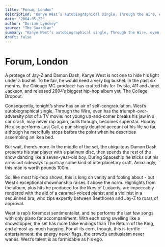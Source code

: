 ```yaml
---
title: "Forum, London"
description: "Kanye West’s autobiographical single, Through the Wire, even has the triumph-over-adversity plot of a TV movie: hot young up-and-comer breaks his jaw in a car crash, may never rap again, pulls through..."
date: "2004-05-22"
author: "Dorian Lynskey"
source: "The Guardian"
summary: "Kanye West’s autobiographical single, Through the Wire, even has the triumph-over-adversity plot of a TV movie: hot young up-and-comer breaks his jaw in a car crash, may never rap again, pulls through, becomes superstar. In the middle of the set, the ubiquitous Damon Dash presents his star player with a platinum disc, then spends the rest of the show dancing like a seven-year-old boy."
draft: false
---
```


# Forum, London

A protege of Jay-Z and Damon Dash, Kanye West is not one to hide his light under a bushel. To be fair, he would need a very big bushel. In the past six months, the Chicago MC-producer has crafted hits for Twista, 411 and Janet Jackson, and released 2004’s biggest hip-hop album yet, The College Dropout.

Consequently, tonight’s show has an air of self-congratulation. West’s autobiographical single, Through the Wire, even has the triumph-over-adversity plot of a TV movie: hot young up-and-comer breaks his jaw in a car crash, may never rap again, pulls through, becomes superstar. Hooray. He also performs Last Call, a punishingly detailed account of his life so far, although he mercifully stops before the point when he describes assembling an Ikea bed.

But wait, there’s more. In the middle of the set, the ubiquitous Damon Dash presents his star player with a platinum disc, then spends the rest of the show dancing like a seven-year-old boy. During Spaceship he sticks out his arms out sideways to portray some kind of interplanetary craft. Amazingly, this man is worth pounds 100m.

So, like most hip-hop shows, this is long on vanity and fooling about - but West’s exceptional showmanship raises it above the norm. Highlights from the album, plus hits he produced for the likes of Ludacris, are impeccably rendered with the aid of a caramel-voiced pianist and a violinist in a sequinned bra, who zips expertly between Beethoven and Jay-Z to roars of approval.

West is rap’s foremost sentimentalist, and he performs the last few songs with only piano for accompaniment. With each song swelling like a showstopper, the set has more false endings than The Return of the King, and almost as much hugging. For all its corn, though, this is terrific entertainment: the energy never flags, the crowd’s enthusiasm never wanes. West’s talent is as formidable as his ego.
